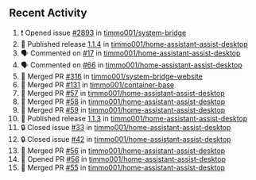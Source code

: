## Recent Activity

<!--START_SECTION:activity-->
1. ❗ Opened issue [#2893](https://github.com/timmo001/system-bridge/issues/2893) in [timmo001/system-bridge](https://github.com/timmo001/system-bridge)
2. 🚀 Published release [1.1.4](https://github.com/1.1.4) in [timmo001/home-assistant-assist-desktop](https://github.com/timmo001/home-assistant-assist-desktop)
3. 🗣 Commented on [#17](https://github.com/timmo001/home-assistant-assist-desktop/issues/17) in [timmo001/home-assistant-assist-desktop](https://github.com/timmo001/home-assistant-assist-desktop)
4. 🗣 Commented on [#66](https://github.com/timmo001/home-assistant-assist-desktop/issues/66) in [timmo001/home-assistant-assist-desktop](https://github.com/timmo001/home-assistant-assist-desktop)
5. 🎉 Merged PR [#316](https://github.com/timmo001/system-bridge-website/pull/316) in [timmo001/system-bridge-website](https://github.com/timmo001/system-bridge-website)
6. 🎉 Merged PR [#131](https://github.com/timmo001/container-base/pull/131) in [timmo001/container-base](https://github.com/timmo001/container-base)
7. 🎉 Merged PR [#57](https://github.com/timmo001/home-assistant-assist-desktop/pull/57) in [timmo001/home-assistant-assist-desktop](https://github.com/timmo001/home-assistant-assist-desktop)
8. 🎉 Merged PR [#58](https://github.com/timmo001/home-assistant-assist-desktop/pull/58) in [timmo001/home-assistant-assist-desktop](https://github.com/timmo001/home-assistant-assist-desktop)
9. 🎉 Merged PR [#59](https://github.com/timmo001/home-assistant-assist-desktop/pull/59) in [timmo001/home-assistant-assist-desktop](https://github.com/timmo001/home-assistant-assist-desktop)
10. 🚀 Published release [1.1.3](https://github.com/1.1.3) in [timmo001/home-assistant-assist-desktop](https://github.com/timmo001/home-assistant-assist-desktop)
11. 🔒 Closed issue [#33](https://github.com/timmo001/home-assistant-assist-desktop/issues/33) in [timmo001/home-assistant-assist-desktop](https://github.com/timmo001/home-assistant-assist-desktop)
12. 🔒 Closed issue [#42](https://github.com/timmo001/home-assistant-assist-desktop/issues/42) in [timmo001/home-assistant-assist-desktop](https://github.com/timmo001/home-assistant-assist-desktop)
13. 🎉 Merged PR [#56](https://github.com/timmo001/home-assistant-assist-desktop/pull/56) in [timmo001/home-assistant-assist-desktop](https://github.com/timmo001/home-assistant-assist-desktop)
14. 💪 Opened PR [#56](https://github.com/timmo001/home-assistant-assist-desktop/pull/56) in [timmo001/home-assistant-assist-desktop](https://github.com/timmo001/home-assistant-assist-desktop)
15. 🎉 Merged PR [#55](https://github.com/timmo001/home-assistant-assist-desktop/pull/55) in [timmo001/home-assistant-assist-desktop](https://github.com/timmo001/home-assistant-assist-desktop)
<!--END_SECTION:activity-->
